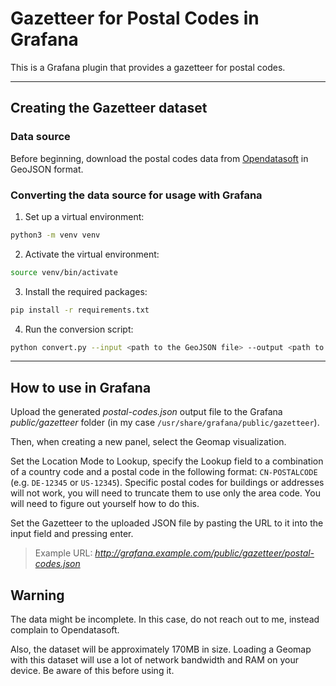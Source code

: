 # Gazetteer for Postal Codes in Grafana
This is a Grafana plugin that provides a gazetteer for postal codes.

---

## Creating the Gazetteer dataset

### Data source
Before beginning, download the postal codes data from [Opendatasoft](https://data.opendatasoft.com/explore/dataset/geonames-postal-code@public/export/) in GeoJSON format.

### Converting the data source for usage with Grafana
1. Set up a virtual environment:
```bash
python3 -m venv venv
```
2. Activate the virtual environment:
```bash
source venv/bin/activate
```
3. Install the required packages:
```bash
pip install -r requirements.txt
```
4. Run the conversion script:
```bash
python convert.py --input <path to the GeoJSON file> --output <path to the output JSON file>
```

---

## How to use in Grafana
Upload the generated *postal-codes.json* output file to the Grafana *public/gazetteer* folder (in my case `/usr/share/grafana/public/gazetteer`).

Then, when creating a new panel, select the Geomap visualization.

Set the Location Mode to Lookup, specify the Lookup field to a combination of a country code and a postal code in the following format: `CN-POSTALCODE` (e.g. `DE-12345` or `US-12345`). Specific postal codes for buildings or addresses will not work, you will need to truncate them to use only the area code. You will need to figure out yourself how to do this.

Set the Gazetteer to the uploaded JSON file by pasting the URL to it into the input field and pressing enter.

> Example URL: *http://grafana.example.com/public/gazetteer/postal-codes.json*

## Warning
The data might be incomplete. In this case, do not reach out to me, instead complain to Opendatasoft.

Also, the dataset will be approximately 170MB in size. Loading a Geomap with this dataset will use a lot of network bandwidth and RAM on your device. Be aware of this before using it.
